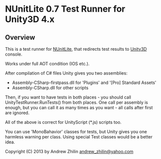 NUnitLite 0.7 Test Runner for Unity3D 4.x
======================================

Overview
--------

This is a test runner for [NUnitLite][1], that redirects test results
to [Unity3D][2] console.

Works under full AOT condition (IOS etc.). 

After compilation of C# files Unity gives you two assemblies:

- Assembly-CSharp-firstpass.dll for 'Plugins' and '[Pro] Standard Assets'
- Assembly-CSharp.dll for other scripts


Then, if you want to have tests in both places - you should call
UnityTestRunner.RunTests() from both places. One call per assembly
is enough, but you can call it as many times as you want - all
calls after first are ignored.

All of the above is correct for UnityScript (*.js) scripts too.

You can use 'MonoBahavior' classes for tests, but Unity gives you one
harmless warning per class. Using special Test classes would be a
better idea.

Copyright (C) 2013 by Andrew Zhilin <a href="mailto:andrew_zhilin@yahoo.com">andrew_zhilin@yahoo.com</a>

[1]:http://nunitlite.org
[2]:http://unity3d.com
